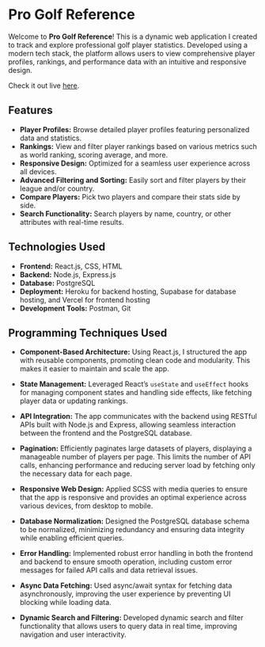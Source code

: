 # Pro Golf Reference

Welcome to **Pro Golf Reference**! This is a dynamic web application I created to track and explore professional golf player statistics. Developed using a modern tech stack, the platform allows users to view comprehensive player profiles, rankings, and performance data with an intuitive and responsive design.

Check it out live [here](#).

## Features

- **Player Profiles:** Browse detailed player profiles featuring personalized data and statistics. <br />
- **Rankings:** View and filter player rankings based on various metrics such as world ranking, scoring average, and more. <br />
- **Responsive Design:** Optimized for a seamless user experience across all devices. <br />
- **Advanced Filtering and Sorting:** Easily sort and filter players by their league and/or country. <br />
- **Compare Players:** Pick two players and compare their stats side by side. <br />
- **Search Functionality:** Search players by name, country, or other attributes with real-time results. <br />

## Technologies Used

- **Frontend:** React.js, CSS, HTML <br />
- **Backend:** Node.js, Express.js <br />
- **Database:** PostgreSQL <br />
- **Deployment:** Heroku for backend hosting, Supabase for database hosting, and Vercel for frontend hosting <br />
- **Development Tools:** Postman, Git <br />

## Programming Techniques Used

- **Component-Based Architecture:** Using React.js, I structured the app with reusable components, promoting clean code and modularity. This makes it easier to maintain and scale the app. <br />
- **State Management:** Leveraged React’s `useState` and `useEffect` hooks for managing component states and handling side effects, like fetching player data or updating rankings. <br />
- **API Integration:** The app communicates with the backend using RESTful APIs built with Node.js and Express, allowing seamless interaction between the frontend and the PostgreSQL database. <br />
- **Pagination:** Efficiently paginates large datasets of players, displaying a manageable number of players per page. This limits the number of API calls, enhancing performance and reducing server load by fetching only the necessary data for each page. <br />

- **Responsive Web Design:** Applied SCSS with media queries to ensure that the app is responsive and provides an optimal experience across various devices, from desktop to mobile. <br />
- **Database Normalization:** Designed the PostgreSQL database schema to be normalized, minimizing redundancy and ensuring data integrity while enabling efficient queries. <br />
- **Error Handling:** Implemented robust error handling in both the frontend and backend to ensure smooth operation, including custom error messages for failed API calls and data retrieval issues. <br />
- **Async Data Fetching:** Used async/await syntax for fetching data asynchronously, improving the user experience by preventing UI blocking while loading data. <br />
- **Dynamic Search and Filtering:** Developed dynamic search and filter functionality that allows users to query data in real time, improving navigation and user interactivity. <br />
